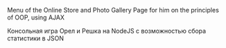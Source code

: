 Menu of the Online Store and Photo Gallery Page for him on the principles of OOP, using AJAX

Консольная игра Орел и Решка на NodeJS с возможностью сбора статистики в JSON
